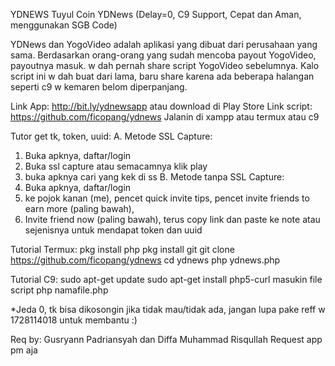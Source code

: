 YDNEWS
Tuyul Coin YDNews
(Delay=0, C9 Support, Cepat dan Aman, menggunakan SGB Code)

YDNews dan YogoVideo adalah aplikasi yang dibuat dari perusahaan yang sama. Berdasarkan orang-orang yang sudah mencoba payout YogoVideo, payoutnya masuk.
w dah pernah share script YogoVideo sebelumnya. Kalo script ini w dah buat dari lama, baru share karena ada beberapa halangan seperti c9 w kemaren belom diperpanjang.

Link App: http://bit.ly/ydnewsapp atau download di Play Store
Link script: https://github.com/ficopang/ydnews
Jalanin di xampp atau termux atau c9

Tutor get tk, token, uuid:
A. Metode SSL Capture:
1. Buka apknya, daftar/login
2. Buka ssl capture atau semacamnya klik play
3. buka apknya cari yang kek di ss
B. Metode tanpa SSL Capture:
1. Buka apknya, daftar/login
2. ke pojok kanan (me), pencet quick invite tips, pencet invite friends to earn more (paling bawah),
3. Invite friend now (paling bawah), terus copy link dan paste ke note atau sejenisnya untuk mendapat token dan uuid

Tutorial Termux:
pkg install php
pkg install git
git clone https://github.com/ficopang/ydnews
cd ydnews
php ydnews.php

Tutorial C9:
sudo apt-get update
sudo apt-get install php5-curl
masukin file script
php namafile.php

*Jeda 0, tk bisa dikosongin jika tidak mau/tidak ada, jangan lupa pake reff w 1728114018 untuk membantu :)

Req by: Gusryann Padriansyah dan Diffa Muhammad Risqullah
Request app pm aja
